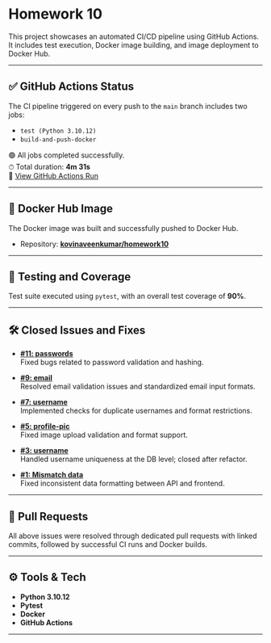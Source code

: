 # Homework 10

This project showcases an automated CI/CD pipeline using GitHub Actions. It includes test execution, Docker image building, and image deployment to Docker Hub.

---

## ✅ GitHub Actions Status

The CI pipeline triggered on every push to the `main` branch includes two jobs:
- `test (Python 3.10.12)`
- `build-and-push-docker`

🟢 All jobs completed successfully.  
⏱ Total duration: **4m 31s**  
🔗 [View GitHub Actions Run](https://github.com/kovinaveenkumar/homework10/actions/runs/14505235800)

---

## 🐳 Docker Hub Image

The Docker image was built and successfully pushed to Docker Hub.

- Repository: **[kovinaveenkumar/homework10](https://hub.docker.com/r/kovinaveenkumar/homework10)**


---

## 🧪 Testing and Coverage

Test suite executed using `pytest`, with an overall test coverage of **90%**.

---

## 🛠️ Closed Issues and Fixes

- **[#11: passwords](https://github.com/kovinaveenkumar/homework10/issues/11)**  
  Fixed bugs related to password validation and hashing.

- **[#9: email](https://github.com/kovinaveenkumar/homework10/issues/9)**  
  Resolved email validation issues and standardized email input formats.

- **[#7: username](https://github.com/kovinaveenkumar/homework10/issues/7)**  
  Implemented checks for duplicate usernames and format restrictions.

- **[#5: profile-pic](https://github.com/kovinaveenkumar/homework10/issues/5)**  
  Fixed image upload validation and format support.

- **[#3: username](https://github.com/kovinaveenkumar/homework10/issues/3)**  
  Handled username uniqueness at the DB level; closed after refactor.

- **[#1: Mismatch data](https://github.com/kovinaveenkumar/homework10/issues/1)**  
  Fixed inconsistent data formatting between API and frontend.

---

## 🔁 Pull Requests

All above issues were resolved through dedicated pull requests with linked commits, followed by successful CI runs and Docker builds.

---

## ⚙️ Tools & Tech

- **Python 3.10.12**
- **Pytest**
- **Docker**
- **GitHub Actions**

---